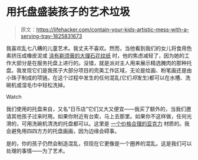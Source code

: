 # 用托盘盛装孩子的艺术垃圾

> 原文：<https://lifehacker.com/contain-your-kids-artistic-mess-with-a-serving-tray-1825831673>

我喜欢乱七八糟的儿童艺术。我丈夫不喜欢。然而，当他看到我们的女儿将食用色素挤压成橡皮泥或 [涂有剃须膏的大理石花纹纸](https://happyhooligans.ca/marbled-paper-shaving-cream-food-colouring/) 时，他的焦虑减轻了，因为她的工作大部分是在服务托盘上进行的。没错，就是派对主人用来展示精选腌肉的那种托盘。我发现它们是我孩子大部分项目的完美工作区域，无论是绘画、粉笔画还是由小珠子制成的项链。在这个过程中发生的任何混乱(它们*将*发生)都可以在水槽、洗碗机或湿毛巾中轻松洗掉。

Watch

我们使用的托盘来自，又名“日币店”它们又大又便宜——我买了额外的，当我们邀请其他孩子过来时用。如果你附近有台索，马上去那里。如果你不这样做，任何光滑的，可用洗碗机清洗的托盘都可以。这里是 [一个价格合理的亚克力](https://www.target.com/p/acrylic-handled-serve-tray-clear-small-room-essentials-153/-/A-14616429) 材质的。我会避免用四四方方的托盘画画，因为边缘会碍事。

是的，你的孩子仍然会制造混乱，但现在它更像是一个圈养的混乱。这是我们可以处理的事情——为了艺术。